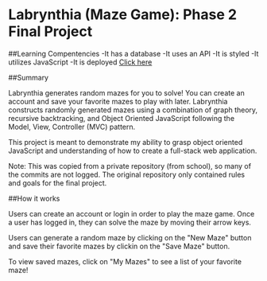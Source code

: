 # Labrynthia (Maze Game): Phase 2 Final Project

##Learning Compentencies
-It has a database
-It uses an API
-It is styled
-It utilizes JavaScript
-It is deployed [Click here](https://warm-tor-7279.herokuapp.com/)

##Summary

  Labrynthia generates random mazes for you to solve! You can create an account and save your favorite mazes to play with later. Labrynthia constructs randomly generated mazes using a combination of graph theory, recursive backtracking, and Object Oriented JavaScript following the Model, View, Controller (MVC) pattern. 

  This project is meant to demonstrate my ability to grasp object oriented JavaScript and understanding of how to create a full-stack web application. 

  Note: This was copied from a private repository (from school), so many of the commits are not logged. The original repository only contained rules and goals for the final project.

##How it works

  Users can create an account or login in order to play the maze game. Once a user has logged in, they can solve the maze by moving their arrow keys. 

  Users can generate a random maze by clicking on the "New Maze" button and save their favorite mazes by clickin on the "Save Maze" button. 

  To view saved mazes, click on "My Mazes" to see a list of your favorite maze!  
